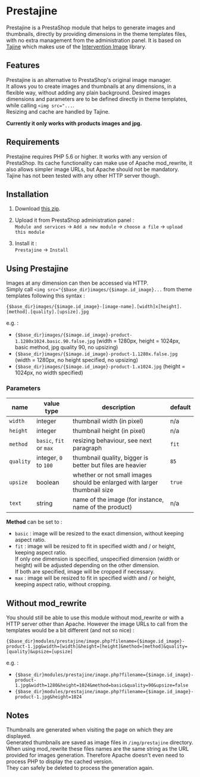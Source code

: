Prestajine
==========

Prestajine is a PrestaShop module that helps to generate images and thumbnails, directly by providing dimensions in the theme templates files, with no extra management from the administration panel. It is based on [Tajine](https://github.com/crachecode/tajine) which makes use of the [Intervention Image](https://github.com/Intervention/image) library.

## Features

Prestajine is an alternative to PrestaShop's original image manager.  
It allows you to create images and thumbnails at any dimensions, in a flexible way, without adding any plain background.
Desired images dimensions and parameters are to be defined directly in theme templates, while calling `<img src="...`.  
Resizing and cache are handled by Tajine.

**Currently it only works with products images and jpg.**

## Requirements

Prestajine requires PHP 5.6 or higher. It works with any version of PrestaShop. Its cache functionality can make use of Apache mod_rewrite, it also allows simpler image URLs, but Apache should not be mandatory. Tajine has not been tested with any other HTTP server though.

## Installation

 1. Download [this zip](https://packages.crachecode.net/prestajine/prestajine_latest.zip).

 2. Upload it from PrestaShop administration panel :  
 `Module and services` -> `Add a new module` -> `choose a file` -> `upload this module`

 3. Install it :  
 `Prestajine` -> `Install`

## Using Prestajine

Images at any dimension can then be accessed via HTTP.  
Simply call `<img src="{$base_dir}images/{$image.id_image}...` from theme templates following this syntax :

`{$base_dir}images/{$image.id_image}-[image-name].[width]x[height].[method].[quality].[upsize].jpg`

e.g. :  
* `{$base_dir}images/{$image.id_image}-product-1.1280x1024.basic.90.false.jpg` (width = 1280px, height = 1024px, basic method, jpg quality 90, no upsizing)  
* `{$base_dir}images/{$image.id_image}-product-1.1280x.false.jpg` (width = 1280px, no height specified, no upsizing)  
* `{$base_dir}images/{$image.id_image}-product-1.x1024.jpg` (height = 1024px, no width specified)  

### Parameters

| name      | value type              | description                                                               | default |
| ---       | ---                     | ---                                                                       | ---     |
| `width`   | integer                 | thumbnail width (in pixel)                                                | n/a     |
| `height`  | integer                 | thumbnail height (in pixel)                                               | n/a     |
| `method`  | `basic`, `fit` or `max` | resizing behaviour, see next paragraph                                    | `fit`   |
| `quality` | integer, `0` to `100`   | thumbnail quality, bigger is better but files are heavier                 | `85`    |
| `upsize`  | boolean                 | whether or not small images should be enlarged with larger thumbnail size | `true`  |
| `text`    | string                  | name of the image (for instance, name of the product)                     | n/a     |

**Method** can be set to :
* `basic` : image will be resized to the exact dimension, without keeping aspect ratio.
* `fit` : image will be resized to fit in specified width and / or height, keeping aspect ratio.  
If only one dimension is specified, unspecified dimension (width or height) will be adjusted depending on the other dimension.  
If both are specified, image will be cropped if necessary.
* `max` : image will be resized to fit in specified width and / or height, keeping aspect ratio, without cropping.

## Without mod_rewrite

You should still be able to use this module without mod_rewrite or with a HTTP server other than Apache. However the image URLs to call from the templates would be a bit different (and not so nice) :

   `{$base_dir}modules/prestajine/image.php?filename={$image.id_image}-product-1.jpg&width=[width]&height=[height]&method=[method]&quality=[quality]&upsize=[upsize]`

   e.g. :  
   * `{$base_dir}modules/prestajine/image.php?filename={$image.id_image}-product-1.jpg&width=1280&height=1024&method=basic&quality=90&upsize=false`  
   * `{$base_dir}modules/prestajine/image.php?filename={$image.id_image}-product-1.jpg&height=1024`

## Notes

Thumbnails are generated when visiting the page on which they are displayed.  
Generated thumbnails are saved as image files in `/img/prestajine` directory.  
When using mod_rewrite these files names are the same string as the URL provided for images generation. Therefore Apache doesn't even need to process PHP to display the cached version.  
They can safely be deleted to process the generation again.
